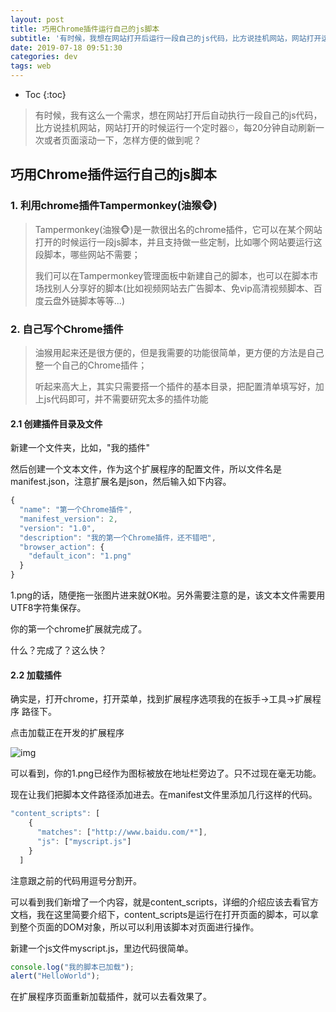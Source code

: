 ```yaml
---
layout: post
title: 巧用Chrome插件运行自己的js脚本
subtitle: '有时候，我想在网站打开后运行一段自己的js代码，比方说挂机网站，网站打开运行一个定时器⏲，每20分钟自动刷新一次或者页面滚动一下，怎样方便的做到呢？'
date: 2019-07-18 09:51:30
categories: dev
tags: web
---
```


* Toc
{:toc}
> 有时候，我有这么一个需求，想在网站打开后自动执行一段自己的js代码，比方说挂机网站，网站打开的时候运行一个定时器⏲，每20分钟自动刷新一次或者页面滚动一下，怎样方便的做到呢？

## 巧用Chrome插件运行自己的js脚本

### 1. 利用chrome插件Tampermonkey(油猴🐵)

> Tampermonkey(油猴🐵)是一款很出名的chrome插件，它可以在某个网站打开的时候运行一段js脚本，并且支持做一些定制，比如哪个网站要运行这段脚本，哪些网站不需要；
>
> 我们可以在Tampermonkey管理面板中新建自己的脚本，也可以在脚本市场找别人分享好的脚本(比如视频网站去广告脚本、免vip高清视频脚本、百度云盘外链脚本等等...)

### 2. 自己写个Chrome插件

> 油猴用起来还是很方便的，但是我需要的功能很简单，更方便的方法是自己整一个自己的Chrome插件；
>
> 听起来高大上，其实只需要搭一个插件的基本目录，把配置清单填写好，加上js代码即可，并不需要研究太多的插件功能



#### 2.1 创建插件目录及文件

新建一个文件夹，比如，"我的插件"

然后创建一个文本文件，作为这个扩展程序的配置文件，所以文件名是manifest.json，注意扩展名是json，然后输入如下内容。

```js
{
  "name": "第一个Chrome插件",
  "manifest_version": 2,
  "version": "1.0",
  "description": "我的第一个Chrome插件，还不错吧",
  "browser_action": {
    "default_icon": "1.png"
  }
}
```

1.png的话，随便拖一张图片进来就OK啦。另外需要注意的是，该文本文件需要用UTF8字符集保存。

你的第一个chrome扩展就完成了。

什么？完成了？这么快？

#### 2.2 加载插件

确实是，打开chrome，打开菜单，找到扩展程序选项我的在扳手->工具->扩展程序 路径下。

点击加载正在开发的扩展程序

![img](http://img1.tuicool.com/Nv6nya.jpg!web)

可以看到，你的1.png已经作为图标被放在地址栏旁边了。只不过现在毫无功能。

现在让我们把脚本文件路径添加进去。在manifest文件里添加几行这样的代码。

```js
"content_scripts": [
    {
      "matches": ["http://www.baidu.com/*"],
      "js": ["myscript.js"]
    }
  ]
```


注意跟之前的代码用逗号分割开。

可以看到我们新增了一个内容，就是content_scripts，详细的介绍应该去看官方文档，我在这里简要介绍下，content_scripts是运行在打开页面的脚本，可以拿到整个页面的DOM对象，所以可以利用该脚本对页面进行操作。

新建一个js文件myscript.js，里边代码很简单。

```js
console.log("我的脚本已加载");
alert("HelloWorld");
```



在扩展程序页面重新加载插件，就可以去看效果了。